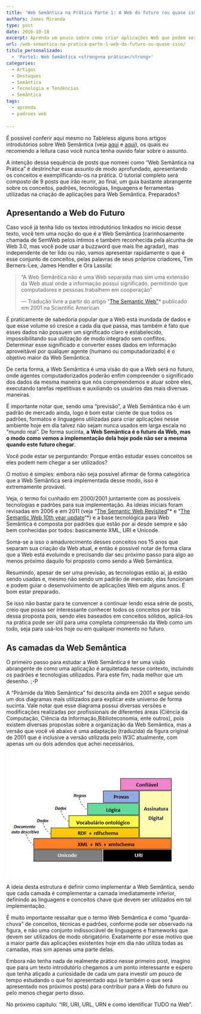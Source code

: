 ```yaml
---
title: 'Web Semântica na Prática Parte 1: A Web do futuro (ou quase isso)'
authors: James Miranda
type: post
date: 2016-10-18
excerpt: Aprenda um pouco sobre como criar aplicações Web que podem ser utilizadas por humanos e computadores
url: /web-semantica-na-pratica-parte-1-web-do-futuro-ou-quase-isso/
titulo_personalizado:
  - 'Parte1: Web Semântica <strong>na prática</strong>'
categories:
  - Artigos
  - Destaques
  - Semântica
  - Tecnologia e Tendências
  - Semântica
tags:
  - aprenda
  - padroes web

---
```

É possível conferir aqui mesmo no Tableless alguns bons artigos introdutórios sobre Web Semântica (veja [aqui][1] e [aqui][2]), os quais eu recomendo a leitura caso você nunca tenha ouvido falar sobre o assunto.

A intenção dessa sequência de posts que nomeei como “Web Semântica na Prática” é destrinchar esse assunto de modo aprofundado, apresentando os conceitos e exemplificando-os na prática. O tutorial completo será composto de 9 posts que irão reunir, ao final, um guia bastante abrangente sobre os conceitos, padrões, tecnologias, linguagens e ferramentas utilizadas na criação de aplicações para Web Semântica. Preparados?

## Apresentando a Web do Futuro

Caso você já tenha lido os textos introdutórios linkados no inicio desse texto, você tem uma noção do que é a Web Semântica (carinhosamente chamada de SemWeb pelos íntimos e também reconhecida pela alcunha de Web 3.0, mas você pode usar a buzzword que mais lhe agradar), mas independente de ter lido ou não, vamos apresentar rapidamente o que é esse conjunto de conceitos, pelas palavras de seus próprios criadores, Tim Berners-Lee, James Hendler e Ora Lassila:

> “A Web Semântica não é uma Web separada mas sim uma extensão da Web atual onde a informação possui significado, permitindo que computadores e pessoas trabalhem em cooperação&#8221;
> 
> — Tradução livre a partir do artigo &#8220;[The Semantic Web&#8221;][3]* publicado em 2001 na Scientific American

É praticamente de sabedoria popular que a Web está inundada de dados e que esse volume só cresce a cada dia que passa, mas também é fato que esses dados não possuem um significado claro e estabelecido, impossibilitando sua utilização de modo integrado sem conflitos. Determinar esse significado e converter esses dados em informação aproveitável por qualquer agente (humano ou computadorizado) é o objetivo maior da Web Semântica.

De certa forma, a Web Semântica é uma visão do que a Web será no futuro, onde agentes computadorizados poderão enfim compreender o significado dos dados da mesma maneira que nós compreendemos e atuar sobre eles, executando tarefas repetitivas e auxiliando os usuários das mais diversas maneiras.

É importante notar que, sendo uma “previsão”, a Web Semântica não é um padrão de mercado ainda, logo é bom estar ciente de que todos os padrões, formatos e linguagens utilizadas para criar aplicações nesse ambiente hoje em dia talvez não sejam nunca usados em larga escala no &#8220;mundo real&#8221;. De forma sucinta, **a** **Web Semântica é o futuro da Web, mas o modo como vemos a implementação dela hoje pode não ser a mesma quando este futuro chegar**.

Você pode estar se perguntando: Porque então estudar esses conceitos se eles podem nem chegar a ser utilizados?

O motivo é simples: embora não seja possível afirmar de forma categórica que a Web Semântica será implementada desse modo, isso é extremamente provável.

Veja, o termo foi cunhado em 2000/2001 juntamente com as possíveis tecnologias e padrões para sua implementação. As ideias iniciais foram revisadas em 2006 e em 2011 (veja “[The Semantic Web Revisited][4]”* e &#8220;[The Semantic Web 10th year update][5]&#8220;*) e a base tecnológica para Web Semântica é composta por padrões que estão por aí desde sempre e são bem conhecidas por todos: basicamente XML, URI e Unicode.

Soma-se a isso o amadurecimento desses conceitos nos 15 anos que separam sua criação da Web atual, e então é possível notar de forma clara que a Web está evoluindo e precisando dar seu próximo passo para algo ao menos próximo daquilo foi proposto como sendo a Web Semântica.

Resumindo, apesar de ser uma previsão, as tecnologias estão aí, já estão sendo usadas e, mesmo não sendo um padrão de mercado, elas funcionam e podem guiar o desenvolvimento de aplicações Web em alguns anos. É bom estar preparado.

Se isso não bastar para te convencer a continuar lendo essa série de posts, creio que possa ser interessante conhecer todos os conceitos por trás dessa proposta pois, sendo eles baseados em conceitos sólidos, aplicá-los na prática pode ser útil para uma completa compreensão da Web como um todo, seja para usá-los hoje ou em qualquer momento no futuro.

## As camadas da Web Semântica

O primeiro passo para estudar a Web Semântica é ter uma visão abrangente de como uma aplicação é arquitetada nesse contexto, incluindo os padrões e tecnologias utilizados. Para este fim, nada melhor que um desenho. ;-P

A “Pirâmide da Web Semântica” foi descrita ainda em 2001 e segue sendo um dos diagramas mais utilizados para explicar este universo de forma sucinta. Vale notar que esse diagrama possui diversas versões e modificações realizadas por profissionais de diferentes áreas (Ciência da Computação, Ciência da Informação,Biblioteconomia, ente outros), pois existem diversas propostas sobre a organização da Web Semântica, mas a versão que você vê abaixo é uma adaptação (traduzida) da figura original de 2001 que é inclusive a versão utilizada pelo W3C atualmente, com apenas um ou dois adendos que achei necessários.

<img class="wp-image-56086 size-full" src="https://raw.githubusercontent.com/diegoeis/tableless-static-images/master/2016/10/camadasWebSem.png" alt="camadas_web_semantica" width="484" height="334" />

A ideia desta estrutura é definir como implementar a Web Semântica, sendo que cada camada é complementar a camada imediatamente inferior, definindo as linguagens e conceitos chave que devem ser utilizados em tal implementação.

É muito importante ressaltar que o termo Web Semântica é como “guarda-chuva” de conceitos, técnicas e padrões, conforme pode ser observado na figura, e não uma conjunto indissociável de linguagens e frameworks que devem ser utilizados de modo obrigatório. Exatamente por esse motivo que a maior parte das aplicações existentes hoje em dia não utiliza todas as camadas, mas sim apenas uma parte delas.

Embora não tenha nada de realmente prático nesse primeiro post, imagino que para um texto introdutório chegamos a um ponto interessante e espero que tenha atiçado a curiosidade de cada um para investir um pouco de tempo estudando o que foi apresentado aqui (e também o que será apresentado nos próximos posts) para contribuir para a Web do futuro ou pelo menos chegar perto disso.

No próximo capítulo: “IRI, URI, URL, URN e como identificar TUDO na Web”.

 [1]: https://tableless.com.br/a-web-semantica/
 [2]: https://tableless.com.br/semantica-padroes-e-o-que-voce-tem-a-ver-com-isto/
 [3]: https://www.scientificamerican.com/article/the-semantic-web/
 [4]: https://ieeexplore.ieee.org/abstract/document/1637364/?reload=true
 [5]: https://dl.acm.org/citation.cfm?id=1988690